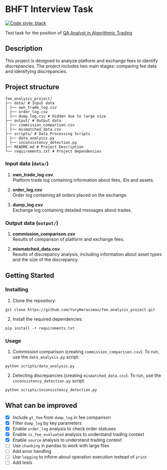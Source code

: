 # BHFT Interview Task
[![Code style: black](https://img.shields.io/badge/code%20style-black-000000.svg)](https://github.com/psf/black)

Test task for the position of [QA Analyst in Algorithmic Trading](https://geekjob.ru/company/62e009541534b2e76202ba79)

## Description
This project is designed to analyze platform and exchange fees to identify discrepancies.
The project includes two main stages: comparing fee data and identifying discrepancies.

## Project structure

```
fee_analysis_project/
├── data/ # Input data
│ ├── own_trade_log.csv
│ ├── order_log.csv
│ ├── dump_log.csv # Hidden due to large size
├── output/ # Output data
│ ├── commission_comparison.csv
│ ├── mismatched_data.csv
├── scripts/ # Data Processing Scripts
│ ├── data_analysis.py
│ ├── inconsistency_detection.py
├── README.md # Project Description
└── requirements.txt # Project Dependencies
```

### Input data (`data/`)

1. **own_trade_log.csv**  
   Platform trade log containing information about fees, IDs and assets.

2. **order_log.csv**  
   Order log containing all orders placed on the exchange.

3. **dump_log.csv**  
   Exchange log containing detailed messages about trades.

### Output data (`output/`)

1. **commission_comparison.csv**  
   Results of comparison of platform and exchange fees.

2. **mismatched_data.csv**  
   Results of discrepancy analysis, including information about asset types and the size of the discrepancy.


## Getting Started

### Installing 
1. Clone the repository:
```
git clone https://github.com/YuryHerasimau/fee_analysis_project.git
```
2. Install the required dependencies:
```
pip install -r requirements.txt
``` 

### Usage
1. Commission comparison (creating `commission_comparison.csv`). To run, use the `data_analysis.py` script:
```
python scripts/data_analysis.py
```

2. Detecting discrepancies (creating `mismatched_data.csv`). To run, use the `inconsistency_detection.py` script:
```
python scripts/inconsistency_detection.py
```

## What can be improved
- [X] Include `gt_fee` from `dump_log` in fee comparison
- [X] Filter `dump_log` by key parameters
- [X] Enable `order_log` analysis to check order statuses
- [X] Enable `is_fee_evaluated` analysis to understand trading context
- [X] Enable `source` analysis to understand trading context
- [ ] Use `chunking` in pandas to work with large files
- [ ] Add error handling
- [ ] Use `logging` to inform about operation execution instead of `print`
- [ ] Add tests
